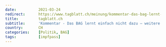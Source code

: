 ```yaml
---
date:          2021-03-24
redirect:      https://www.tagblatt.ch/meinung/kommentar-das-bag-lernt-einfach-nicht-dazu-weitere-fehler-liegen-nicht-mehr-drin-ld.2118360
title:         tagblatt.ch
subtitle:      'Kommentar - Das BAG lernt einfach nicht dazu – weitere Fehler liegen nicht mehr drin'
country:       CH
categories:    [Politik, BAG]
tags:          [impfpass]
---
```

